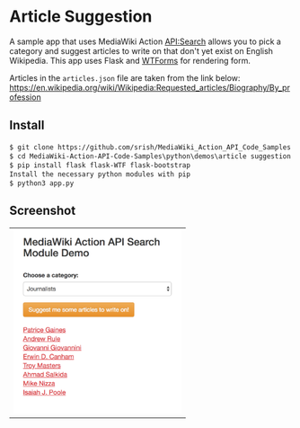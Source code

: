 # Article Suggestion
A sample app that uses MediaWiki Action [API:Search](https://www.mediawiki.org/wiki/API:Search) allows you to pick a category and suggest articles to write on that don't yet exist on English Wikipedia. This app uses Flask and [WTForms](https://wtforms.readthedocs.io/en/stable/) for rendering form.

Articles in the `articles.json` file are taken from the link below:
https://en.wikipedia.org/wiki/Wikipedia:Requested_articles/Biography/By_profession

Install
-------

```
$ git clone https://github.com/srish/MediaWiki_Action_API_Code_Samples
$ cd MediaWiki-Action-API-Code-Samples\python\demos\article suggestion
$ pip install flask flask-WTF flask-bootstrap
Install the necessary python modules with pip
$ python3 app.py
```

Screenshot
----------

<table><tr><td>
<img src="screenshot.png" width="300" style="border 5px solid black">
</td></tr></table>
